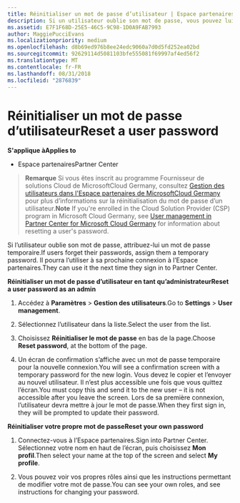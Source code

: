```yaml
---
title: Réinitialiser un mot de passe d’utilisateur | Espace partenaires
description: Si un utilisateur oublie son mot de passe, vous pouvez lui attribuer un nouveau mot de passe temporaire. Il pourra l’utiliser à sa prochaine connexion à l’Espace partenaires.
ms.assetid: E7F1F68D-25E5-46C5-9C98-1D0A9FAB7993
author: MaggiePucciEvans
ms.localizationpriority: medium
ms.openlocfilehash: d8b69ed976b8ee24edc9060a7d0d5fd252ea02bd
ms.sourcegitcommit: 92629114d5081103bfe555081f69997af4ed56f2
ms.translationtype: MT
ms.contentlocale: fr-FR
ms.lasthandoff: 08/31/2018
ms.locfileid: "2876839"
---
```

# <a name="reset-a-user-password"></a><span data-ttu-id="bacdd-104">Réinitialiser un mot de passe d’utilisateur</span><span class="sxs-lookup"><span data-stu-id="bacdd-104">Reset a user password</span></span>

**<span data-ttu-id="bacdd-105">S'applique à</span><span class="sxs-lookup"><span data-stu-id="bacdd-105">Applies to</span></span>**

-  <span data-ttu-id="bacdd-106">Espace partenaires</span><span class="sxs-lookup"><span data-stu-id="bacdd-106">Partner Center</span></span>
   
><span data-ttu-id="bacdd-107">**Remarque** Si vous êtes inscrit au programme Fournisseur de solutions Cloud de MicrosoftCloud Germany, consultez [Gestion des utilisateurs dans l'Espace partenaires de MicrosoftCloud Germany](user-management-in-partner-center-for-microsoft-cloud-germany.md) pour plus d’informations sur la réinitialisation du mot de passe d’un utilisateur.</span><span class="sxs-lookup"><span data-stu-id="bacdd-107">**Note** If you're enrolled in the Cloud Solution Provider (CSP) program in Microsoft Cloud Germany, see [User management in Partner Center for Microsoft Cloud Germany](user-management-in-partner-center-for-microsoft-cloud-germany.md) for information about resetting a user's password.</span></span>

<span data-ttu-id="bacdd-108">Si l’utilisateur oublie son mot de passe, attribuez-lui un mot de passe temporaire.</span><span class="sxs-lookup"><span data-stu-id="bacdd-108">If users forget their passwords, assign them a temporary password.</span></span> <span data-ttu-id="bacdd-109">Il pourra l’utiliser à sa prochaine connexion à l’Espace partenaires.</span><span class="sxs-lookup"><span data-stu-id="bacdd-109">They can use it the next time they sign in to Partner Center.</span></span>

**<span data-ttu-id="bacdd-110">Réinitialiser un mot de passe d’utilisateur en tant qu’administrateur</span><span class="sxs-lookup"><span data-stu-id="bacdd-110">Reset a user password as an admin</span></span>**

1.  <span data-ttu-id="bacdd-111">Accédez à **Paramètres** &gt; **Gestion des utilisateurs**.</span><span class="sxs-lookup"><span data-stu-id="bacdd-111">Go to **Settings** &gt; **User management**.</span></span>
2.  <span data-ttu-id="bacdd-112">Sélectionnez l’utilisateur dans la liste.</span><span class="sxs-lookup"><span data-stu-id="bacdd-112">Select the user from the list.</span></span>

3.  <span data-ttu-id="bacdd-113">Choisissez **Réinitialiser le mot de passe** en bas de la page.</span><span class="sxs-lookup"><span data-stu-id="bacdd-113">Choose **Reset password**, at the bottom of the page.</span></span>

4.  <span data-ttu-id="bacdd-114">Un écran de confirmation s’affiche avec un mot de passe temporaire pour la nouvelle connexion.</span><span class="sxs-lookup"><span data-stu-id="bacdd-114">You will see a confirmation screen with a temporary password for the new login.</span></span> <span data-ttu-id="bacdd-115">Vous devez le copier et l’envoyer au nouvel utilisateur. Il n’est plus accessible une fois que vous quittez l’écran.</span><span class="sxs-lookup"><span data-stu-id="bacdd-115">You must copy this and send it to the new user – it is not accessible after you leave the screen.</span></span> <span data-ttu-id="bacdd-116">Lors de sa première connexion, l’utilisateur devra mettre à jour le mot de passe.</span><span class="sxs-lookup"><span data-stu-id="bacdd-116">When they first sign in, they will be prompted to update their password.</span></span>

**<span data-ttu-id="bacdd-117">Réinitialiser votre propre mot de passe</span><span class="sxs-lookup"><span data-stu-id="bacdd-117">Reset your own password</span></span>**

1.  <span data-ttu-id="bacdd-118">Connectez-vous à l’Espace partenaires.</span><span class="sxs-lookup"><span data-stu-id="bacdd-118">Sign into Partner Center.</span></span> <span data-ttu-id="bacdd-119">Sélectionnez votre nom en haut de l’écran, puis choisissez **Mon profil**.</span><span class="sxs-lookup"><span data-stu-id="bacdd-119">Then select your name at the top of the screen and select **My profile**.</span></span>

2.  <span data-ttu-id="bacdd-120">Vous pouvez voir vos propres rôles ainsi que les instructions permettant de modifier votre mot de passe.</span><span class="sxs-lookup"><span data-stu-id="bacdd-120">You can see your own roles, and see instructions for changing your password.</span></span>

 

 



